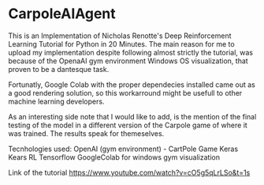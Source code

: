 # CarpoleAIAgent
This is an Implementation of Nicholas Renotte's Deep Reinforcement Learning Tutorial for Python in 20 Minutes.
The main reason for me to upload my implementation despite following almost strictly the tutorial, was because of the OpenaAI gym environment Windows OS visualization, that proven to be a dantesque task. 

Fortunatly, Google Colab with the proper dependecies installed came out as a good rendering solution, so this workarround might be usefull to other machine learning developers. 

As an interesting side note that I would like to add, is the mention of the final testing of the model in a different version of the Carpole game of where it was trained. 
The results speak for themeselves. 

Tecnhologies used:
OpenAI (gym environment) - CartPole Game
Keras 
Kears RL
Tensorflow
GoogleColab for windows gym visualization

Link of the tutorial
https://www.youtube.com/watch?v=cO5g5qLrLSo&t=1s
